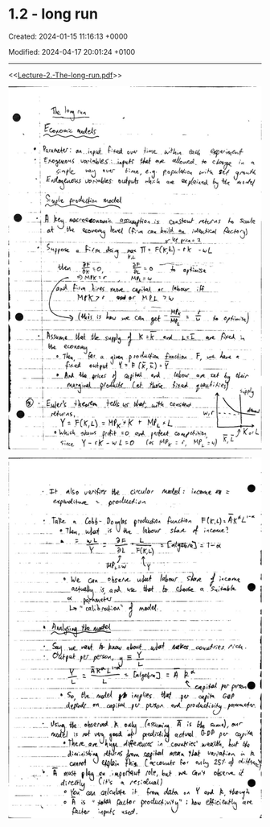 # 1.2 - long run

Created: 2024-01-15 11:16:13 +0000

Modified: 2024-04-17 20:01:24 +0100

---

<<[Lecture-2.-The-long-run.pdf](../../media/Lecture-2.-The-long-run.pdf)>>



![](../../media/Year-1-Macro-1.2---long-run-image1.jpeg)



![](../../media/Year-1-Macro-1.2---long-run-image2.jpeg)




